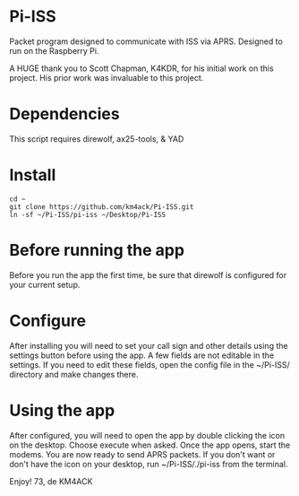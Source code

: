 # Pi-ISS
Packet program designed to communicate with ISS via APRS. Designed to run on the Raspberry Pi.

A HUGE thank you to Scott Chapman, K4KDR, for his initial work on this project.
His prior work was invaluable to this project.

# Dependencies
This script requires
direwolf, ax25-tools, & YAD

# Install
```
cd ~
git clone https://github.com/km4ack/Pi-ISS.git
ln -sf ~/Pi-ISS/pi-iss ~/Desktop/Pi-ISS
```

# Before running the app
Before you run the app the first time, be sure that direwolf is configured for your current setup.

# Configure
After installing you will need to set your call sign and other details using the settings button before using the app.
A few fields are not editable in the settings. If you need to edit these fields, open the config file in the ~/Pi-ISS/
directory and make changes there.

# Using the app
After configured, you will need to open the app by double clicking the icon on the desktop. Choose execute when asked.
Once the app opens, start the modems. You are now ready to send APRS packets. If you don't want or don't have the icon
on your desktop, run ~/Pi-ISS/./pi-iss from the terminal.

Enjoy!
73, de KM4ACK
